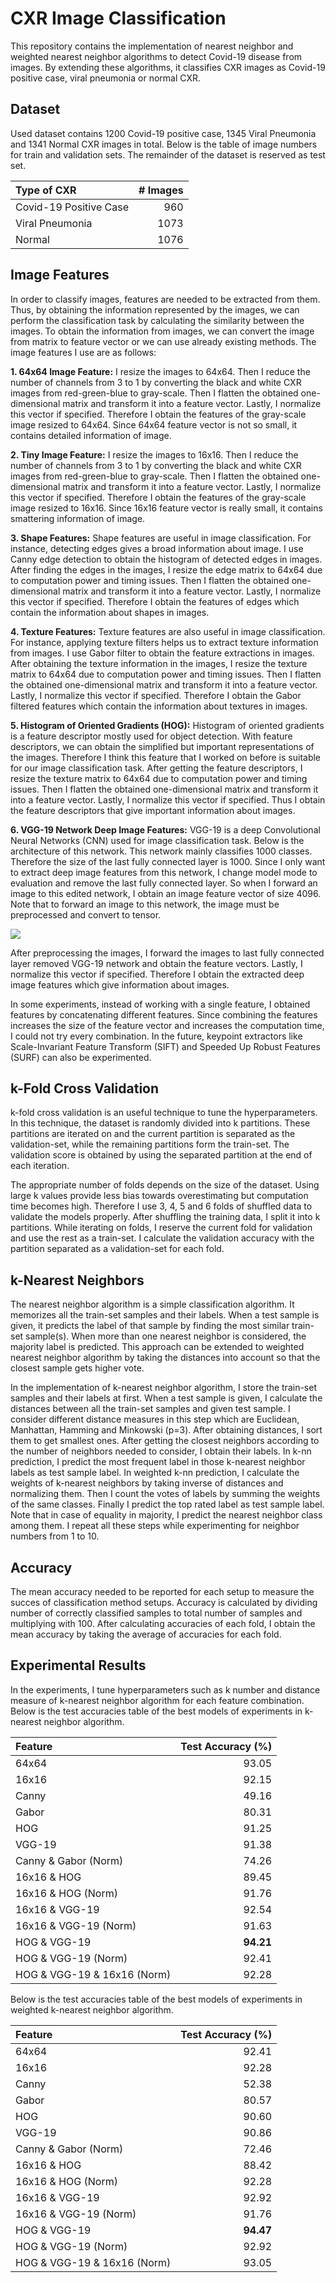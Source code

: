 # CXR Image Classification

This repository contains the implementation of nearest neighbor and weighted nearest neighbor algorithms to detect Covid-19 disease from images. By extending these algorithms, it classifies CXR images as Covid-19 positive case, viral pneumonia or normal CXR.


## Dataset

Used dataset contains 1200 Covid-19 positive case, 1345 Viral Pneumonia and 1341 Normal CXR images in total. Below is the table of image numbers for train and validation sets. The remainder of the dataset is reserved as test set.

| Type of CXR | # Images |
| :- | -: |
| Covid-19 Positive Case | 960 |
| Viral Pneumonia | 1073 |
| Normal | 1076 |



## Image Features

In order to classify images, features are needed to be extracted from them. Thus, by obtaining the information represented by the images, we can perform the classification task by calculating the similarity between the images. To obtain the information from images, we can convert the image from matrix to feature vector or we can use already existing methods. The image features I use are as follows:

**1. 64x64 Image Feature:** I resize the images to 64x64. Then I reduce the number of channels from 3 to 1 by converting the black and white CXR images from red-green-blue to gray-scale. Then I flatten the obtained one-dimensional matrix and transform it into a feature vector. Lastly, I normalize this vector if specified. Therefore I obtain the features of the gray-scale image resized to 64x64. Since 64x64 feature vector is not so small, it contains detailed information of image.

**2. Tiny Image Feature:** I resize the images to 16x16. Then I reduce the number of channels from 3 to 1 by converting the black and white CXR images from red-green-blue to gray-scale. Then I flatten the obtained one-dimensional matrix and transform it into a feature vector. Lastly, I normalize this vector if specified. Therefore I obtain the features of the gray-scale image resized to 16x16. Since 16x16 feature vector is really small, it contains smattering information of image.

**3. Shape Features:** Shape features are useful in image classification. For instance, detecting edges gives a broad information about image. I use Canny edge detection to obtain the histogram of detected edges in images. After finding the edges in the images, I resize the edge matrix to 64x64 due to computation power and timing issues. Then I flatten the obtained one-dimensional matrix and transform it into a feature vector. Lastly, I normalize this vector if specified. Therefore I obtain the features of edges which contain the information about shapes in images.

**4. Texture Features:** Texture features are also useful in image classification. For instance, applying texture filters helps us to extract texture information from images. I use Gabor filter to obtain the feature extractions in images. After obtaining the texture information in the images, I resize the texture matrix to 64x64 due to computation power and timing issues. Then I flatten the obtained one-dimensional matrix and transform it into a feature vector. Lastly, I normalize this vector if specified. Therefore I obtain the Gabor filtered features which contain the information about textures in images.

**5. Histogram of Oriented Gradients (HOG):** Histogram of oriented gradients is a feature descriptor mostly used for object detection. With feature descriptors, we can obtain the simplified but important representations of the images. Therefore I think this feature that I worked on before is suitable for our image classification task. After getting the feature descriptors, I resize the texture matrix to 64x64 due to computation power and timing issues. Then I flatten the obtained one-dimensional matrix and transform it into a feature vector. Lastly, I normalize this vector if specified. Thus I obtain the feature descriptors that give important information about images.

**6. VGG-19 Network Deep Image Features:** VGG-19 is a deep Convolutional Neural Networks (CNN) used for image classification task. Below is the architecture of this network. This network mainly classifies 1000 classes. Therefore the size of the last fully connected layer is 1000. Since I only want to extract deep image features from this network, I change model mode to evaluation and remove the last fully connected layer. So when I forward an image to this edited network, I obtain an image feature vector of size 4096. Note that to forward an image to this network, the image must be preprocessed and convert to tensor.

![](https://www.researchgate.net/profile/Clifford-Yang/publication/325137356/figure/fig2/AS:670371271413777@1536840374533/llustration-of-the-network-architecture-of-VGG-19-model-conv-means-convolution-FC-means.jpg)

After preprocessing the images, I forward the images to last fully connected layer removed VGG-19 network and obtain the feature vectors. Lastly, I normalize this vector if specified. Therefore I obtain the extracted deep image features which give information about images.

In some experiments, instead of working with a single feature, I obtained features by concatenating different features. Since combining the features increases the size of the feature vector and increases the computation time, I could not try every combination. In the future, keypoint extractors like Scale-Invariant Feature Transform (SIFT) and Speeded Up Robust Features (SURF) can also be experimented.



## k-Fold Cross Validation

k-fold cross validation is an useful technique to tune the hyperparameters. In this technique, the dataset is randomly divided into k partitions. These partitions are iterated on and the current partition is separated as the validation-set, while the remaining partitions form the train-set. The validation score is obtained by using the separated partition at the end of each iteration. 

The appropriate number of folds depends on the size of the dataset. Using large k values provide less bias towards overestimating but computation time becomes high. Therefore I use 3, 4, 5 and 6 folds of shuffled data to validate the models properly. After shuffling the training data, I split it into k partitions. While iterating on folds, I reserve the current fold for validation and use the rest as a train-set. I calculate the validation accuracy with the partition separated as a validation-set for each fold.



## k-Nearest Neighbors

The nearest neighbor algorithm is a simple classification algorithm. It memorizes all the train-set samples and their labels. When a test sample is given, it predicts the label of that sample by finding the most similar train-set sample(s). When more than one nearest neighbor is considered, the majority label is predicted. This approach can be extended to weighted nearest neighbor algorithm by taking the distances into account so that the closest sample gets higher vote.

In the implementation of k-nearest neighbor algorithm, I store the train-set samples and their labels at first. When a test sample is given, I calculate the distances between all the train-set samples and given test sample. I consider different distance measures in this step which are Euclidean, Manhattan, Hamming and  Minkowski (p=3). After obtaining distances, I sort them to get smallest ones. After getting the closest neighbors according to the number of neighbors needed to consider, I obtain their labels. In k-nn prediction, I predict the most frequent label in those k-nearest neighbor labels as test sample label. In weighted k-nn prediction, I calculate the weights of k-nearest neighbors by taking inverse of distances and normalizing them. Then I count the votes of labels by summing the weights of the same classes. Finally I predict the top rated label as test sample label. Note that in case of equality in majority, I predict the nearest neighbor class among them. I repeat all these steps while experimenting for neighbor numbers from 1 to 10.



## Accuracy

The mean accuracy needed to be reported for each setup to measure the succes of classification method setups. Accuracy is calculated by dividing number of correctly classified samples to total number of samples and multiplying with 100. After calculating accuracies of each fold, I obtain the mean accuracy by taking the average of accuracies for each fold.



## Experimental Results

In the experiments, I tune hyperparameters such as k number and distance measure of k-nearest neighbor algorithm for each feature combination. Below is the test accuracies table of the best models of experiments in k-nearest neighbor algorithm.

| Feature | Test Accuracy (%) |
| :- | -: |
| 64x64 | 93.05 |
| 16x16 | 92.15 |
| Canny | 49.16 |
| Gabor | 80.31 |
| HOG | 91.25 |
| VGG-19 | 91.38 |
| Canny & Gabor (Norm) | 74.26 |
| 16x16 & HOG | 89.45 |
| 16x16 & HOG (Norm) | 91.76 |
| 16x16 & VGG-19 | 92.54 |
| 16x16 & VGG-19 (Norm) | 91.63 |
| HOG & VGG-19 | **94.21** |
| HOG & VGG-19 (Norm) | 92.41 |
| HOG & VGG-19 & 16x16 (Norm) | 92.28 |


Below is the test accuracies table of the best models of experiments in weighted k-nearest neighbor algorithm.

| Feature | Test Accuracy (%) |
| :- | -: |
| 64x64 | 92.41 |
| 16x16 | 92.28 |
| Canny | 52.38 |
| Gabor | 80.57 |
| HOG | 90.60 |
| VGG-19 | 90.86 |
| Canny & Gabor (Norm) | 72.46 |
| 16x16 & HOG | 88.42 |
| 16x16 & HOG (Norm) | 92.28 |
| 16x16 & VGG-19 | 92.92 |
| 16x16 & VGG-19 (Norm) | 91.76 |
| HOG & VGG-19 | **94.47** |
| HOG & VGG-19 (Norm) | 92.92 |
| HOG & VGG-19 & 16x16 (Norm) | 93.05 |
